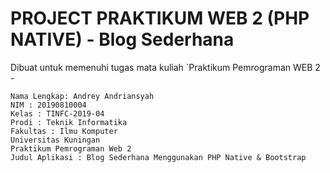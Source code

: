 # PROJECT PRAKTIKUM WEB 2 (PHP NATIVE) - Blog Sederhana

Dibuat untuk memenuhi tugas mata kuliah `Praktikum Pemrograman WEB 2 - 

```
Nama Lengkap: Andrey Andriansyah
NIM : 20190810004
Kelas : TINFC-2019-04
Prodi : Teknik Informatika
Fakultas : Ilmu Komputer
Universitas Kuningan
Praktikum Pemrograman Web 2
Judul Aplikasi : Blog Sederhana Menggunakan PHP Native & Bootstrap
```